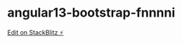# angular13-bootstrap-fnnnni

[Edit on StackBlitz ⚡️](https://stackblitz.com/edit/angular13-bootstrap-fnnnni)